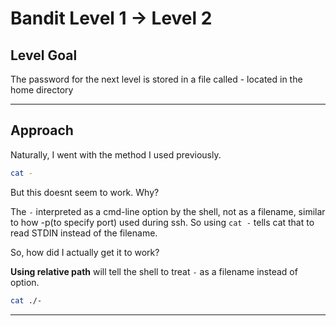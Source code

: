 # Bandit Level 1 → Level 2

## Level Goal
The password for the next level is stored in a file called - located in the home directory
***
## Approach
Naturally, I went with the method I used previously.
```bash
cat - 
```
But this doesnt seem to work. Why?

The `-` interpreted as a cmd-line option by the shell, not as a filename, similar to how -p(to specify port) used during ssh. So using `cat -` tells cat that  to read STDIN instead of the filename.

So, how did I actually get it to work?

**Using relative path** will tell the shell to treat `-` as a filename instead of option.

```bash 
cat ./-
```
***
